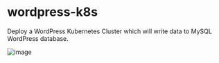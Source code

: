 # wordpress-k8s
Deploy a WordPress Kubernetes Cluster which will write data to MySQL WordPress database.

![image](https://user-images.githubusercontent.com/93453095/188328910-23d39fd3-6866-443c-8297-d02ff9f0afbe.png)

